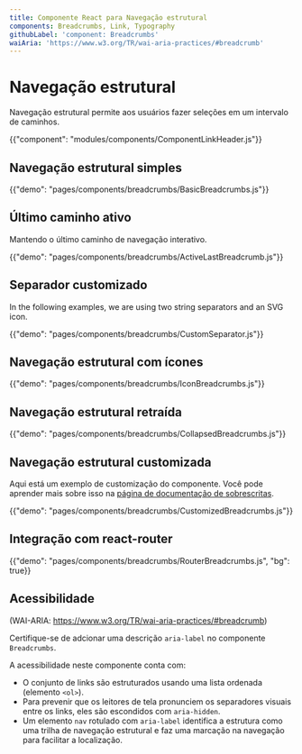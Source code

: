 ```yaml
---
title: Componente React para Navegação estrutural
components: Breadcrumbs, Link, Typography
githubLabel: 'component: Breadcrumbs'
waiAria: 'https://www.w3.org/TR/wai-aria-practices/#breadcrumb'
---
```


# Navegação estrutural

<p class="description">Navegação estrutural permite aos usuários fazer seleções em um intervalo de caminhos.</p>

{{"component": "modules/components/ComponentLinkHeader.js"}}

## Navegação estrutural simples

{{"demo": "pages/components/breadcrumbs/BasicBreadcrumbs.js"}}

## Último caminho ativo

Mantendo o último caminho de navegação interativo.

{{"demo": "pages/components/breadcrumbs/ActiveLastBreadcrumb.js"}}

## Separador customizado

In the following examples, we are using two string separators and an SVG icon.

{{"demo": "pages/components/breadcrumbs/CustomSeparator.js"}}

## Navegação estrutural com ícones

{{"demo": "pages/components/breadcrumbs/IconBreadcrumbs.js"}}

## Navegação estrutural retraída

{{"demo": "pages/components/breadcrumbs/CollapsedBreadcrumbs.js"}}

## Navegação estrutural customizada

Aqui está um exemplo de customização do componente. Você pode aprender mais sobre isso na [página de documentação de sobrescritas](/customization/how-to-customize/).

{{"demo": "pages/components/breadcrumbs/CustomizedBreadcrumbs.js"}}

## Integração com react-router

{{"demo": "pages/components/breadcrumbs/RouterBreadcrumbs.js", "bg": true}}

## Acessibilidade

(WAI-ARIA: https://www.w3.org/TR/wai-aria-practices/#breadcrumb)

Certifique-se de adcionar uma descrição `aria-label` no componente `Breadcrumbs`.

A acessibilidade neste componente conta com:

- O conjunto de links são estruturados usando uma lista ordenada (elemento `<ol>`).
- Para prevenir que os leitores de tela pronunciem os separadores visuais entre os links, eles são escondidos com `aria-hidden`.
- Um elemento `nav` rotulado com `aria-label` identifica a estrutura como uma trilha de navegação estrutural e faz uma marcação na navegação para facilitar a localização.
